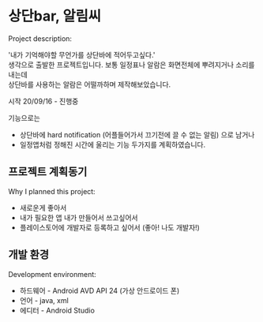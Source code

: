 # 상단bar, 알림씨
Project description: <br>

'내가 기억해야할 무언가를 상단바에 적어두고싶다.' <br>
생각으로 출발한 프로젝트입니다. 보통 일정표나 알람은 화면전체에 뿌려지거나 소리를 내는데 <br>
상단바를 사용하는 알람은 어떨까하며 제작해보았습니다.

시작 20/09/16 - 진행중

기능으로는 <br>
+ 상단바에 hard notification (어플들어가서 끄기전에 끌 수 없는 알림) 으로 남거나 <br>
+ 일정앱처럼 정해진 시간에 울리는 기능 두가지를 계획하였습니다.

## 프로젝트 계획동기
Why I planned this project:

+ 새로운게 좋아서
+ 내가 필요한 앱 내가 만들어서 쓰고싶어서
+ 플레이스토어에 개발자로 등록하고 싶어서 (좋아! 나도 개발자!)

## 개발 환경
Development environment: <br>

+ 하드웨어 - Android AVD API 24 (가상 안드로이드 폰)
+ 언어 - java, xml
+ 에디터 - Android Studio
